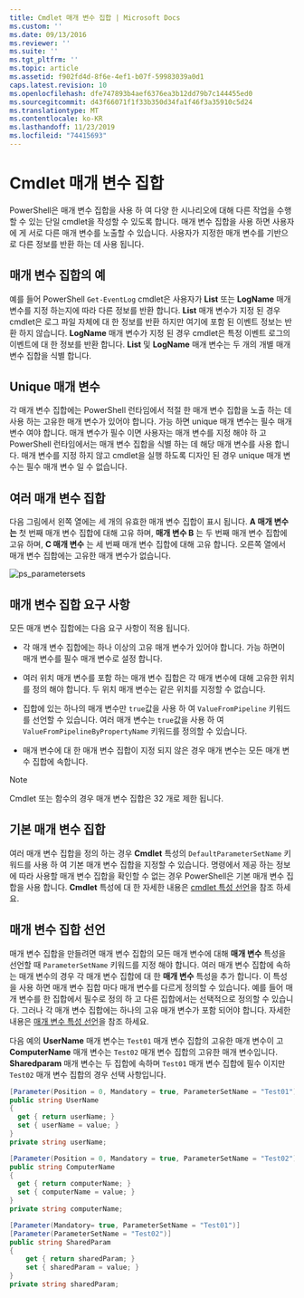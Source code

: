 ```yaml
---
title: Cmdlet 매개 변수 집합 | Microsoft Docs
ms.custom: ''
ms.date: 09/13/2016
ms.reviewer: ''
ms.suite: ''
ms.tgt_pltfrm: ''
ms.topic: article
ms.assetid: f902fd4d-8f6e-4ef1-b07f-59983039a0d1
caps.latest.revision: 10
ms.openlocfilehash: dfe747893b4aef6376ea3b12dd79b7c144455ed0
ms.sourcegitcommit: d43f66071f1f33b350d34fa1f46f3a35910c5d24
ms.translationtype: MT
ms.contentlocale: ko-KR
ms.lasthandoff: 11/23/2019
ms.locfileid: "74415693"
---
```

# <a name="cmdlet-parameter-sets"></a>Cmdlet 매개 변수 집합

PowerShell은 매개 변수 집합을 사용 하 여 다양 한 시나리오에 대해 다른 작업을 수행할 수 있는 단일 cmdlet을 작성할 수 있도록 합니다. 매개 변수 집합을 사용 하면 사용자에 게 서로 다른 매개 변수를 노출할 수 있습니다. 사용자가 지정한 매개 변수를 기반으로 다른 정보를 반환 하는 데 사용 됩니다.

## <a name="examples-of-parameter-sets"></a>매개 변수 집합의 예

예를 들어 PowerShell `Get-EventLog` cmdlet은 사용자가 **List** 또는 **LogName** 매개 변수를 지정 하는지에 따라 다른 정보를 반환 합니다. **List** 매개 변수가 지정 된 경우 cmdlet은 로그 파일 자체에 대 한 정보를 반환 하지만 여기에 포함 된 이벤트 정보는 반환 하지 않습니다. **LogName** 매개 변수가 지정 된 경우 cmdlet은 특정 이벤트 로그의 이벤트에 대 한 정보를 반환 합니다. **List** 및 **LogName** 매개 변수는 두 개의 개별 매개 변수 집합을 식별 합니다.

## <a name="unique-parameter"></a>Unique 매개 변수

각 매개 변수 집합에는 PowerShell 런타임에서 적절 한 매개 변수 집합을 노출 하는 데 사용 하는 고유한 매개 변수가 있어야 합니다. 가능 하면 unique 매개 변수는 필수 매개 변수 여야 합니다. 매개 변수가 필수 이면 사용자는 매개 변수를 지정 해야 하 고 PowerShell 런타임에서는 매개 변수 집합을 식별 하는 데 해당 매개 변수를 사용 합니다. 매개 변수를 지정 하지 않고 cmdlet을 실행 하도록 디자인 된 경우 unique 매개 변수는 필수 매개 변수 일 수 없습니다.

## <a name="multiple-parameter-sets"></a>여러 매개 변수 집합

다음 그림에서 왼쪽 열에는 세 개의 유효한 매개 변수 집합이 표시 됩니다. **A 매개 변수는** 첫 번째 매개 변수 집합에 대해 고유 하며, **매개 변수 B** 는 두 번째 매개 변수 집합에 고유 하며, **C 매개 변수** 는 세 번째 매개 변수 집합에 대해 고유 합니다. 오른쪽 열에서 매개 변수 집합에는 고유한 매개 변수가 없습니다.

![ps_parametersets](../media/ps-parametersets.gif)

## <a name="parameter-set-requirements"></a>매개 변수 집합 요구 사항

모든 매개 변수 집합에는 다음 요구 사항이 적용 됩니다.

- 각 매개 변수 집합에는 하나 이상의 고유 매개 변수가 있어야 합니다. 가능 하면이 매개 변수를 필수 매개 변수로 설정 합니다.

- 여러 위치 매개 변수를 포함 하는 매개 변수 집합은 각 매개 변수에 대해 고유한 위치를 정의 해야 합니다. 두 위치 매개 변수는 같은 위치를 지정할 수 없습니다.

- 집합에 있는 하나의 매개 변수만 `true`값을 사용 하 여 `ValueFromPipeline` 키워드를 선언할 수 있습니다.
  여러 매개 변수는 `true`값을 사용 하 여 `ValueFromPipelineByPropertyName` 키워드를 정의할 수 있습니다.

- 매개 변수에 대 한 매개 변수 집합이 지정 되지 않은 경우 매개 변수는 모든 매개 변수 집합에 속합니다.

> [!NOTE]
> Cmdlet 또는 함수의 경우 매개 변수 집합은 32 개로 제한 됩니다.

## <a name="default-parameter-sets"></a>기본 매개 변수 집합

여러 매개 변수 집합을 정의 하는 경우 **Cmdlet** 특성의 `DefaultParameterSetName` 키워드를 사용 하 여 기본 매개 변수 집합을 지정할 수 있습니다. 명령에서 제공 하는 정보에 따라 사용할 매개 변수 집합을 확인할 수 없는 경우 PowerShell은 기본 매개 변수 집합을 사용 합니다. **Cmdlet** 특성에 대 한 자세한 내용은 [cmdlet 특성 선언](./cmdlet-attribute-declaration.md)을 참조 하세요.

## <a name="declaring-parameter-sets"></a>매개 변수 집합 선언

매개 변수 집합을 만들려면 매개 변수 집합의 모든 매개 변수에 대해 **매개 변수** 특성을 선언할 때 `ParameterSetName` 키워드를 지정 해야 합니다. 여러 매개 변수 집합에 속하는 매개 변수의 경우 각 매개 변수 집합에 대 한 **매개 변수** 특성을 추가 합니다. 이 특성을 사용 하면 매개 변수 집합 마다 매개 변수를 다르게 정의할 수 있습니다. 예를 들어 매개 변수를 한 집합에서 필수로 정의 하 고 다른 집합에서는 선택적으로 정의할 수 있습니다. 그러나 각 매개 변수 집합에는 하나의 고유 매개 변수가 포함 되어야 합니다. 자세한 내용은 [매개 변수 특성 선언](parameter-attribute-declaration.md)을 참조 하세요.

다음 예의 **UserName** 매개 변수는 `Test01` 매개 변수 집합의 고유한 매개 변수이 고 **ComputerName** 매개 변수는 `Test02` 매개 변수 집합의 고유한 매개 변수입니다. **Sharedparam** 매개 변수는 두 집합에 속하며 `Test01` 매개 변수 집합에 필수 이지만 `Test02` 매개 변수 집합의 경우 선택 사항입니다.

```csharp
[Parameter(Position = 0, Mandatory = true, ParameterSetName = "Test01")]
public string UserName
{
  get { return userName; }
  set { userName = value; }
}
private string userName;

[Parameter(Position = 0, Mandatory = true, ParameterSetName = "Test02")]
public string ComputerName
{
  get { return computerName; }
  set { computerName = value; }
}
private string computerName;

[Parameter(Mandatory= true, ParameterSetName = "Test01")]
[Parameter(ParameterSetName = "Test02")]
public string SharedParam
{
    get { return sharedParam; }
    set { sharedParam = value; }
}
private string sharedParam;
```

